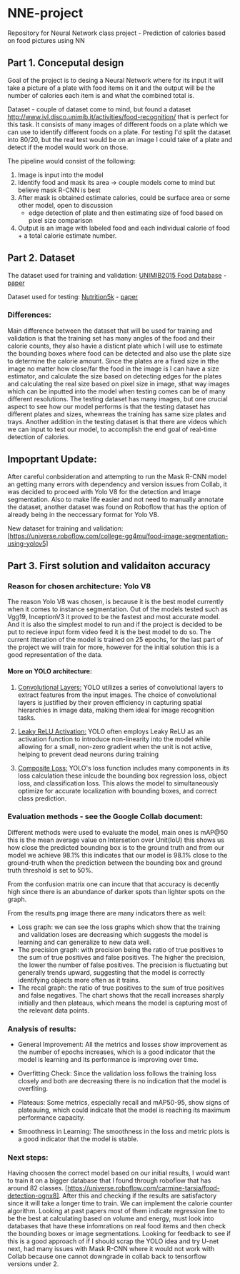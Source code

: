 # NNE-project
Repository for Neural Network class project - Prediction of calories based on food pictures using NN

## Part 1. Conceputal design

Goal of the project is to desing a Neural Network where for its input it will take a picture of a plate with food items on it and the output will be the number of calories each item is and what the combined total is.

Dataset - couple of dataset come to mind, but found a dataset <http://www.ivl.disco.unimib.it/activities/food-recognition/> that is perfect for this task.
It consists of many images of different foods on a plate which we can use to identify different foods on a plate. 
For testing I'd split the dataset into 80/20, but the real test would be on an image I could take of a plate and detect if the model would work on those.

The pipeline would consist of the following:

  1. Image is input into the model
  2. Identify food and mask its area -> couple models come to mind but believe mask R-CNN is best
  3. After mask is obtained estimate calories, could be surface area or some other model, open to discussion
     - edge detection of plate and then estimating size of food based on pixel size comparison  
  4. Output is an image with labeled food and each individual calorie of food + a total calorie estimate number.


## Part 2. Dataset

The dataset used for training and validation: [UNIMIB2015 Food Database](
http://www.ivl.disco.unimib.it/activities/food-recognition/) - [paper](http://www.ivl.disco.unimib.it/wp-content/files/JBHI2016_r1.pdf)

Dataset used for testing: [Nutrition5k](https://github.com/google-research-datasets/Nutrition5k) - [paper](https://arxiv.org/abs/2103.03375)

### Differences:

Main difference between the dataset that will be used for training and validation is that the training set has many angles of the food and their calorie counts, they also havie a disticnt plate which I will use to estimate the bounding boxes where food can be detected and also use the plate size to determine the calorie amount. Since the plates are a fixed size in tthe image no matter how close/far the food in the image is I can have a size estimator, and calculate the size based on detecting edges for the plates and
calculating the real size based on pixel size in image, sthat way images which can be inputted into the model when testing comes can be of many different resolutions. The testing dataset has many images, but one crucial aspect to see how our model performs is that 
the testing dataset has different plates and sizes, whewreas the training has same size plates and trays. Another addition in the testing dataset is that there are videos which we can input to test our model, to accomplish the end goal of real-time detection of calories.

## Impoprtant Update:

After careful conbsideration and attempting to run the Mask R-CNN model an getting many errors with dependency and version issues from Collab, it was decided to proceed with Yolo V8 for the detection and Image segmentation.
Also to make life easier and not need to manually annotate the dataset, another dataset was found on Roboflow that has the option of already being in the neccessary format for Yolo V8.

New dataset for training and validation: [https://universe.roboflow.com/college-gg4mu/food-image-segmentation-using-yolov5]

## Part 3. First solution and validaiton accuracy

### Reason for chosen architecture: Yolo V8

The reason Yolo V8 was chosen, is because it is the best model currently when it comes to instance segmentation. Out of the models tested such as Vgg19, InceptionV3 it proved to be the fastest and most accurate model.
And it is also the simplest model to run and if the project is decided to be put to recieve input form video feed it is the best model to do so. The current itteration of the model is trained on 25 epochs, for the last part 
of the project we will train for more, however for the initial solution this is a good representation of the data. 

#### More on YOLO architecture:

1. <ins>Convolutional Layers:</ins> YOLO utilizes a series of convolutional layers to extract features from the input images. The choice of convolutional layers is justified by their proven efficiency in capturing spatial hierarchies in image data, making them ideal for image recognition tasks.

2. <ins>Leaky ReLU Activation:</ins> YOLO often employs Leaky ReLU as an activation function to introduce non-linearity into the model while allowing for a small, non-zero gradient when the unit is not active, helping to prevent dead neurons during training

3. <ins>Composite Loss:</ins> YOLO's loss function includes many components in its loss calculation these inlcude the bounding box regression loss, object loss, and classification loss. This alows the model to simultaneously optimize for accurate localization with bounding boxes, and correct class prediction.

### Evaluation methods - see the Google Collab document:

Different methods were used to evaluate the model, main ones is mAP@50 this is the mean average value on Intersetion over Unit(IoU) this shows us how close the predicted bounding box is to the ground truth and from our model we achieve 98.1% this indicates that our model is 98.1% close to the ground-truth when the prediction between the bounding box and ground truth threshold is set to 50%. 

From the confusion matrix one can incure that that accuracy is decently high since there is an abundance of darker spots than lighter spots on the graph. 

From the results.png image there are many indicators there as well:
  - Loss graph: we can see the loss graphs which show that the training and validation loses are decreasing which suggests the model is learning and can generalize to new data well. 
  - The precision graph: with precision being the ratio of true positives to the sum of true positives and false positives. The higher the precision, the lower the number of false positives. The precision is fluctuating but generally trends upward, suggesting that the model is correctly identifying objects more often as it trains.
  - The recal graph: the ratio of true positives to the sum of true positives and false negatives. The chart shows that the recall increases sharply initially and then plateaus, which means the model is capturing most of the relevant data points.

### Analysis of results:

 - General Improvement: All the metrics and losses show improvement as the number of epochs increases, which is a good indicator that the model is learning and its performance is improving over time.

 - Overfitting Check: Since the validation loss follows the training loss closely and both are decreasing there is no indication that the model is overfiting.

 - Plateaus: Some metrics, especially recall and mAP50-95, show signs of plateauing, which could indicate that the model is reaching its maximum performance capacity.
   
 - Smoothness in Learning: The smoothness in the loss and metric plots is a good indicator that the model is stable.

### Next steps:

Having choosen the correct model based on our initial results, I would want to train it on a bigger database that I found through roboflow that has around 82 classes. [https://universe.roboflow.com/carmine-tarsia/food-detection-ognx8]. After this and checking if the results are satisfactory since it will take a longer time to train. We can implement the calorie counter algorithm. Looking at past papers most of them indicate regression line to be the best at calculating based on volume and energy, must look into databases that have these infomrations on real food items and then check the bounding boxes or image segmentations. Looking for feedback to see if this is a good approach of if I should scrap the YOLO idea and try U-net next, had many issues with Mask R-CNN where it would not work with Collab because one cannot downgrade in collab back to tensorflow versions under 2. 


